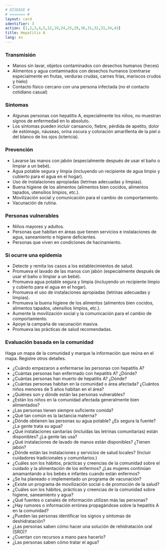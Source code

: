 ```yaml
---
# DISEASE #
# ======= #
layout: card
identifier: 3
action: [1,2,3,4,5,12,19,24,25,29,30,31,32,33,34,43]
title: Hepatitis A
lang: es
---
```


### Transmisión

- Manos sin lavar, objetos contaminados con desechos humanos (heces)
- Alimentos y agua contaminados con desechos humanos (centrarse especialmente en frutas, verduras crudas, carnes frías, mariscos crudos y hielo)
- Contacto físico cercano con una persona infectada (no el contacto cotidiano casual)

### Síntomas

- Algunas personas con hepatitis A, especialmente los niños, no muestran signos de enfermedad en lo absoluto.
- Los síntomas pueden incluir cansancio, fiebre, pérdida de apetito, dolor de estómago, náuseas, orina oscura y coloración amarillenta de la piel o del blanco de los ojos (ictericia).

### Prevención

- Lavarse las manos con jabón (especialmente después de usar el baño o limpiar a un bebé).
- Agua potable segura y limpia (incluyendo un recipiente de agua limpio y cubierto para el agua en el hogar).
- Uso de instalaciones apropiadas (letrinas adecuadas y limpias).
- Buena higiene de los alimentos (alimentos bien cocidos, alimentos tapados, utensilios limpios, etc.).
- Movilización social y comunicación para el cambio de comportamiento.
- Vacunación de rutina.

### Personas vulnerables

- Niños mayores y adultos.
- Personas que habitan en áreas que tienen servicios e instalaciones de agua, saneamiento e higiene deficientes.
- Personas que viven en condiciones de hacinamiento.

### Si ocurre una epidemia

- Detecte y remita los casos a los establecimientos de salud.
- Promueva el lavado de las manos con jabón (especialmente después de usar el baño o limpiar a un bebé).
- Promueva agua potable segura y limpia (incluyendo un recipiente limpio y cubierto para el agua en el hogar).
- Promueva el uso de instalaciones apropiadas (letrinas adecuadas y limpias). 
- Promueva la buena higiene de los alimentos (alimentos bien cocidos, alimentos tapados, utensilios limpios, etc.).
- Aumente la movilización social y la comunicación para el cambio de comportamiento.
- Apoye la campaña de vacunación masiva.
- Promueva las prácticas de salud recomendadas.

### Evaluación basada en la comunidad

Haga un mapa de la comunidad y marque la información que reúna en el mapa. Registre otros detalles.
- ¿Cuándo empezaron a enfermarse las personas con hepatitis A? 
- ¿Cuántas personas han enfermado con hepatitis A? ¿Dónde?
- ¿Cuántas personas han muerto de hepatitis A? ¿Dónde?
- ¿Cuántas personas habitan en la comunidad o área afectada? ¿Cuántos niños menores de 5 años habitan en el área?
- ¿Quiénes son y dónde están las personas vulnerables?
- ¿Están los niños en la comunidad afectada generalmente bien alimentados?
- ¿Las personas tienen siempre suficiente comida?
- ¿Qué tan común es la lactancia materna?
- ¿Dónde obtienen las personas su agua potable? ¿Es segura la fuente? ¿La gente trata su agua?
- ¿Qué instalaciones sanitarias (incluidas las letrinas comunitarias) están disponibles? ¿La gente las usa?
- ¿Qué instalaciones de lavado de manos están disponibles? ¿Tienen jabón? 
- ¿Dónde están las instalaciones y servicios de salud locales? (Incluir cuidadores tradicionales y comunitarios.)
- ¿Cuáles son los hábitos, prácticas y creencias de la comunidad sobre el cuidado y la alimentación de los enfermos? ¿Las mujeres continúan amamantando a los bebés e infantes cuando están enfermos?
- ¿Se ha planeado o implementado un programa de vacunación?
- ¿Existe un programa de movilización social o de promoción de la salud?
- ¿Cuáles son los hábitos, prácticas y creencias de la comunidad sobre higiene, saneamiento y agua?
- ¿Qué fuentes o canales de información utilizan más las personas?
- ¿Hay rumores o información errónea propagándose sobre la hepatitis A en la comunidad? 
- ¿Pueden las personas identificar los signos y síntomas de deshidratación?
- ¿Las personas saben cómo hacer una solución de rehidratación oral (SRO)?
- ¿Cuentan con recursos a mano para hacerlo?
- ¿Las personas saben cómo tratar el agua?
